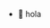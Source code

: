 - 👋 hola

<!---
raul-rodriguez-cg/raul-rodriguez-cg is a ✨ special ✨ repository because its `README.md` (this file) appears on your GitHub profile.
You can click the Preview link to take a look at your changes.
--->
